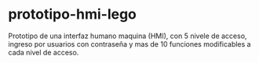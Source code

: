 # prototipo-hmi-lego
Prototipo de una interfaz humano maquina (HMI), con 5 nivele de acceso, ingreso por usuarios con contraseña y mas de 10 funciones modificables a cada nivel de acceso.
